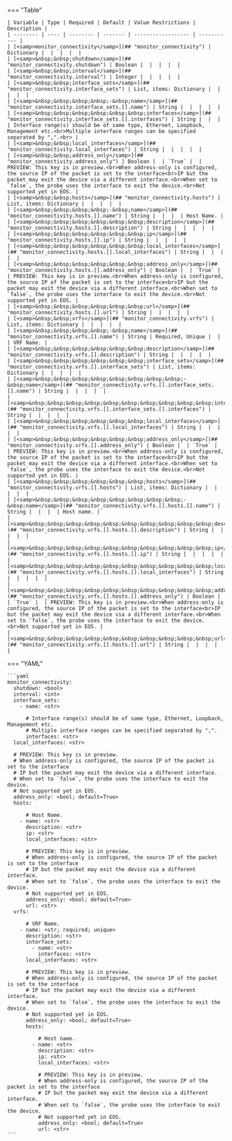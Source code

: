 <!--
  ~ Copyright (c) 2024 Arista Networks, Inc.
  ~ Use of this source code is governed by the Apache License 2.0
  ~ that can be found in the LICENSE file.
  -->
=== "Table"

    | Variable | Type | Required | Default | Value Restrictions | Description |
    | -------- | ---- | -------- | ------- | ------------------ | ----------- |
    | [<samp>monitor_connectivity</samp>](## "monitor_connectivity") | Dictionary |  |  |  |  |
    | [<samp>&nbsp;&nbsp;shutdown</samp>](## "monitor_connectivity.shutdown") | Boolean |  |  |  |  |
    | [<samp>&nbsp;&nbsp;interval</samp>](## "monitor_connectivity.interval") | Integer |  |  |  |  |
    | [<samp>&nbsp;&nbsp;interface_sets</samp>](## "monitor_connectivity.interface_sets") | List, items: Dictionary |  |  |  |  |
    | [<samp>&nbsp;&nbsp;&nbsp;&nbsp;-&nbsp;name</samp>](## "monitor_connectivity.interface_sets.[].name") | String |  |  |  |  |
    | [<samp>&nbsp;&nbsp;&nbsp;&nbsp;&nbsp;&nbsp;interfaces</samp>](## "monitor_connectivity.interface_sets.[].interfaces") | String |  |  |  | Interface range(s) should be of same type, Ethernet, Loopback, Management etc.<br>Multiple interface ranges can be specified separated by ",".<br> |
    | [<samp>&nbsp;&nbsp;local_interfaces</samp>](## "monitor_connectivity.local_interfaces") | String |  |  |  |  |
    | [<samp>&nbsp;&nbsp;address_only</samp>](## "monitor_connectivity.address_only") | Boolean |  | `True` |  | PREVIEW: This key is in preview.<br>When address-only is configured, the source IP of the packet is set to the interface<br>IP but the packet may exit the device via a different interface.<br>When set to `false`, the probe uses the interface to exit the device.<br>Not supported yet in EOS. |
    | [<samp>&nbsp;&nbsp;hosts</samp>](## "monitor_connectivity.hosts") | List, items: Dictionary |  |  |  |  |
    | [<samp>&nbsp;&nbsp;&nbsp;&nbsp;-&nbsp;name</samp>](## "monitor_connectivity.hosts.[].name") | String |  |  |  | Host Name. |
    | [<samp>&nbsp;&nbsp;&nbsp;&nbsp;&nbsp;&nbsp;description</samp>](## "monitor_connectivity.hosts.[].description") | String |  |  |  |  |
    | [<samp>&nbsp;&nbsp;&nbsp;&nbsp;&nbsp;&nbsp;ip</samp>](## "monitor_connectivity.hosts.[].ip") | String |  |  |  |  |
    | [<samp>&nbsp;&nbsp;&nbsp;&nbsp;&nbsp;&nbsp;local_interfaces</samp>](## "monitor_connectivity.hosts.[].local_interfaces") | String |  |  |  |  |
    | [<samp>&nbsp;&nbsp;&nbsp;&nbsp;&nbsp;&nbsp;address_only</samp>](## "monitor_connectivity.hosts.[].address_only") | Boolean |  | `True` |  | PREVIEW: This key is in preview.<br>When address-only is configured, the source IP of the packet is set to the interface<br>IP but the packet may exit the device via a different interface.<br>When set to `false`, the probe uses the interface to exit the device.<br>Not supported yet in EOS. |
    | [<samp>&nbsp;&nbsp;&nbsp;&nbsp;&nbsp;&nbsp;url</samp>](## "monitor_connectivity.hosts.[].url") | String |  |  |  |  |
    | [<samp>&nbsp;&nbsp;vrfs</samp>](## "monitor_connectivity.vrfs") | List, items: Dictionary |  |  |  |  |
    | [<samp>&nbsp;&nbsp;&nbsp;&nbsp;-&nbsp;name</samp>](## "monitor_connectivity.vrfs.[].name") | String | Required, Unique |  |  | VRF Name. |
    | [<samp>&nbsp;&nbsp;&nbsp;&nbsp;&nbsp;&nbsp;description</samp>](## "monitor_connectivity.vrfs.[].description") | String |  |  |  |  |
    | [<samp>&nbsp;&nbsp;&nbsp;&nbsp;&nbsp;&nbsp;interface_sets</samp>](## "monitor_connectivity.vrfs.[].interface_sets") | List, items: Dictionary |  |  |  |  |
    | [<samp>&nbsp;&nbsp;&nbsp;&nbsp;&nbsp;&nbsp;&nbsp;&nbsp;-&nbsp;name</samp>](## "monitor_connectivity.vrfs.[].interface_sets.[].name") | String |  |  |  |  |
    | [<samp>&nbsp;&nbsp;&nbsp;&nbsp;&nbsp;&nbsp;&nbsp;&nbsp;&nbsp;&nbsp;interfaces</samp>](## "monitor_connectivity.vrfs.[].interface_sets.[].interfaces") | String |  |  |  |  |
    | [<samp>&nbsp;&nbsp;&nbsp;&nbsp;&nbsp;&nbsp;local_interfaces</samp>](## "monitor_connectivity.vrfs.[].local_interfaces") | String |  |  |  |  |
    | [<samp>&nbsp;&nbsp;&nbsp;&nbsp;&nbsp;&nbsp;address_only</samp>](## "monitor_connectivity.vrfs.[].address_only") | Boolean |  | `True` |  | PREVIEW: This key is in preview.<br>When address-only is configured, the source IP of the packet is set to the interface<br>IP but the packet may exit the device via a different interface.<br>When set to `false`, the probe uses the interface to exit the device.<br>Not supported yet in EOS. |
    | [<samp>&nbsp;&nbsp;&nbsp;&nbsp;&nbsp;&nbsp;hosts</samp>](## "monitor_connectivity.vrfs.[].hosts") | List, items: Dictionary |  |  |  |  |
    | [<samp>&nbsp;&nbsp;&nbsp;&nbsp;&nbsp;&nbsp;&nbsp;&nbsp;-&nbsp;name</samp>](## "monitor_connectivity.vrfs.[].hosts.[].name") | String |  |  |  | Host name. |
    | [<samp>&nbsp;&nbsp;&nbsp;&nbsp;&nbsp;&nbsp;&nbsp;&nbsp;&nbsp;&nbsp;description</samp>](## "monitor_connectivity.vrfs.[].hosts.[].description") | String |  |  |  |  |
    | [<samp>&nbsp;&nbsp;&nbsp;&nbsp;&nbsp;&nbsp;&nbsp;&nbsp;&nbsp;&nbsp;ip</samp>](## "monitor_connectivity.vrfs.[].hosts.[].ip") | String |  |  |  |  |
    | [<samp>&nbsp;&nbsp;&nbsp;&nbsp;&nbsp;&nbsp;&nbsp;&nbsp;&nbsp;&nbsp;local_interfaces</samp>](## "monitor_connectivity.vrfs.[].hosts.[].local_interfaces") | String |  |  |  |  |
    | [<samp>&nbsp;&nbsp;&nbsp;&nbsp;&nbsp;&nbsp;&nbsp;&nbsp;&nbsp;&nbsp;address_only</samp>](## "monitor_connectivity.vrfs.[].hosts.[].address_only") | Boolean |  | `True` |  | PREVIEW: This key is in preview.<br>When address-only is configured, the source IP of the packet is set to the interface<br>IP but the packet may exit the device via a different interface.<br>When set to `false`, the probe uses the interface to exit the device.<br>Not supported yet in EOS. |
    | [<samp>&nbsp;&nbsp;&nbsp;&nbsp;&nbsp;&nbsp;&nbsp;&nbsp;&nbsp;&nbsp;url</samp>](## "monitor_connectivity.vrfs.[].hosts.[].url") | String |  |  |  |  |

=== "YAML"

    ```yaml
    monitor_connectivity:
      shutdown: <bool>
      interval: <int>
      interface_sets:
        - name: <str>

          # Interface range(s) should be of same type, Ethernet, Loopback, Management etc.
          # Multiple interface ranges can be specified separated by ",".
          interfaces: <str>
      local_interfaces: <str>

      # PREVIEW: This key is in preview.
      # When address-only is configured, the source IP of the packet is set to the interface
      # IP but the packet may exit the device via a different interface.
      # When set to `false`, the probe uses the interface to exit the device.
      # Not supported yet in EOS.
      address_only: <bool; default=True>
      hosts:

          # Host Name.
        - name: <str>
          description: <str>
          ip: <str>
          local_interfaces: <str>

          # PREVIEW: This key is in preview.
          # When address-only is configured, the source IP of the packet is set to the interface
          # IP but the packet may exit the device via a different interface.
          # When set to `false`, the probe uses the interface to exit the device.
          # Not supported yet in EOS.
          address_only: <bool; default=True>
          url: <str>
      vrfs:

          # VRF Name.
        - name: <str; required; unique>
          description: <str>
          interface_sets:
            - name: <str>
              interfaces: <str>
          local_interfaces: <str>

          # PREVIEW: This key is in preview.
          # When address-only is configured, the source IP of the packet is set to the interface
          # IP but the packet may exit the device via a different interface.
          # When set to `false`, the probe uses the interface to exit the device.
          # Not supported yet in EOS.
          address_only: <bool; default=True>
          hosts:

              # Host name.
            - name: <str>
              description: <str>
              ip: <str>
              local_interfaces: <str>

              # PREVIEW: This key is in preview.
              # When address-only is configured, the source IP of the packet is set to the interface
              # IP but the packet may exit the device via a different interface.
              # When set to `false`, the probe uses the interface to exit the device.
              # Not supported yet in EOS.
              address_only: <bool; default=True>
              url: <str>
    ```
